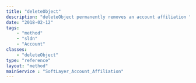 ```yaml
---
title: "deleteObject"
description: "deleteObject permanently removes an account affiliation "
date: "2018-02-12"
tags:
    - "method"
    - "sldn"
    - "Account"
classes:
    - "deleteObject"
type: "reference"
layout: "method"
mainService : "SoftLayer_Account_Affiliation"
---
```

